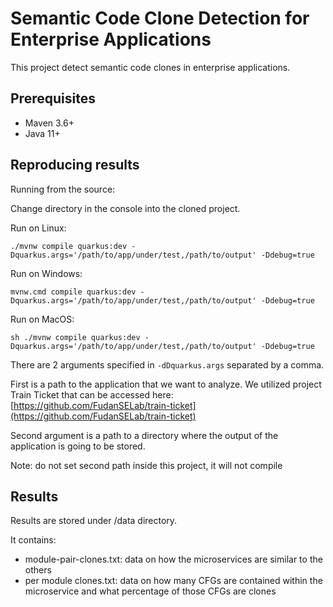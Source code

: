 # Semantic Code Clone Detection for Enterprise Applications

This project detect semantic code clones in enterprise applications.

## Prerequisites

* Maven 3.6+
* Java 11+

## Reproducing results

Running from the source:

Change directory in the console into the cloned project.

Run on Linux:

```shell script
./mvnw compile quarkus:dev -Dquarkus.args='/path/to/app/under/test,/path/to/output' -Ddebug=true
```

Run on Windows:

```shell script
mvnw.cmd compile quarkus:dev -Dquarkus.args='/path/to/app/under/test,/path/to/output' -Ddebug=true
```

Run on MacOS:

```shell script
sh ./mvnw compile quarkus:dev -Dquarkus.args='/path/to/app/under/test,/path/to/output' -Ddebug=true
```

There are 2 arguments specified in `-dDquarkus.args` separated by a comma. 

First is a path to the application that we want to analyze. We utilized project Train Ticket that can be accessed
here: [https://github.com/FudanSELab/train-ticket](https://github.com/FudanSELab/train-ticket)

Second argument is a path to a directory where the output of the application is going to be stored.

Note: do not set second path inside this project, it will not compile

## Results

Results are stored under /data directory.

It contains:

* module-pair-clones.txt: data on how the microservices are similar to the others
* per module clones.txt: data on how many CFGs are contained within the microservice and what percentage
  of those CFGs are clones
  
